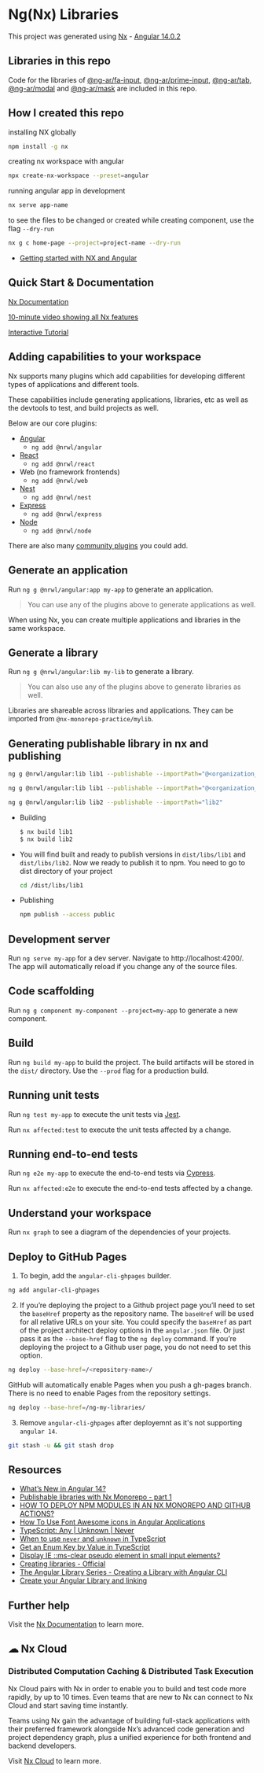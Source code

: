 # Ng(Nx) Libraries

This project was generated using [Nx](https://nx.dev) - [Angular 14.0.2](https://blog.angular.io/angular-v14-is-now-available-391a6db736af)

<!-- <p style="text-align: center;"><img src="https://raw.githubusercontent.com/nrwl/nx/master/images/nx-logo.png" width="450"></p> -->

## Libraries in this repo

Code for the libraries of [@ng-ar/fa-input](https://www.npmjs.com/package/@ng-ar/fa-input), [@ng-ar/prime-input](https://www.npmjs.com/package/@ng-ar/prime-input), [@ng-ar/tab](https://www.npmjs.com/package/@ng-ar/tab), [@ng-ar/modal](https://www.npmjs.com/package/@ng-ar/modal) and [@ng-ar/mask](https://www.npmjs.com/package/@ng-ar/mask) are included in this repo.

## How I created this repo

installing NX globally

```bash
npm install -g nx
```

creating nx workspace with angular

```bash
npx create-nx-workspace --preset=angular
```

running angular app in development

```bash
nx serve app-name
```

to see the files to be changed or created while creating component, use the flag `--dry-run`

```bash
nx g c home-page --project=project-name --dry-run
```

- [Getting started with NX and Angular](https://nx.dev/#getting-started)

## Quick Start & Documentation

[Nx Documentation](https://nx.dev/angular)

[10-minute video showing all Nx features](https://nx.dev/getting-started/intro)

[Interactive Tutorial](https://nx.dev/tutorial/01-create-application)

## Adding capabilities to your workspace

Nx supports many plugins which add capabilities for developing different types of applications and different tools.

These capabilities include generating applications, libraries, etc as well as the devtools to test, and build projects as well.

Below are our core plugins:

- [Angular](https://angular.io)
  - `ng add @nrwl/angular`
- [React](https://reactjs.org)
  - `ng add @nrwl/react`
- Web (no framework frontends)
  - `ng add @nrwl/web`
- [Nest](https://nestjs.com)
  - `ng add @nrwl/nest`
- [Express](https://expressjs.com)
  - `ng add @nrwl/express`
- [Node](https://nodejs.org)
  - `ng add @nrwl/node`

There are also many [community plugins](https://nx.dev/community) you could add.

## Generate an application

Run `ng g @nrwl/angular:app my-app` to generate an application.

> You can use any of the plugins above to generate applications as well.

When using Nx, you can create multiple applications and libraries in the same workspace.

## Generate a library

Run `ng g @nrwl/angular:lib my-lib` to generate a library.

> You can also use any of the plugins above to generate libraries as well.

Libraries are shareable across libraries and applications. They can be imported from `@nx-monorepo-practice/mylib`.

## Generating publishable library in nx and publishing

```bash
ng g @nrwl/angular:lib lib1 --publishable --importPath="@<organization_name>/lib1"
```

```bash
ng g @nrwl/angular:lib lib1 --publishable --importPath="@<organization_name>/lib1" --tags="scope:public,type:util,target:all"
```

```bash
ng g @nrwl/angular:lib lib2 --publishable --importPath="lib2"
```

- Building

    ```bash
    $ nx build lib1
    $ nx build lib2
    ```

- You will find built and ready to publish versions in `dist/libs/lib1` and `dist/libs/lib2`. Now we ready to publish it to npm. You need to go to dist directory of your project

    ```bash
    cd /dist/libs/lib1
    ```

- Publishing

    ```bash
    npm publish --access public
    ```

## Development server

Run `ng serve my-app` for a dev server. Navigate to http://localhost:4200/. The app will automatically reload if you change any of the source files.

## Code scaffolding

Run `ng g component my-component --project=my-app` to generate a new component.

## Build

Run `ng build my-app` to build the project. The build artifacts will be stored in the `dist/` directory. Use the `--prod` flag for a production build.

## Running unit tests

Run `ng test my-app` to execute the unit tests via [Jest](https://jestjs.io).

Run `nx affected:test` to execute the unit tests affected by a change.

## Running end-to-end tests

Run `ng e2e my-app` to execute the end-to-end tests via [Cypress](https://www.cypress.io).

Run `nx affected:e2e` to execute the end-to-end tests affected by a change.

## Understand your workspace

Run `nx graph` to see a diagram of the dependencies of your projects.

## Deploy to GitHub Pages

1. To begin, add the `angular-cli-ghpages` builder.

```bash
ng add angular-cli-ghpages
```

2. If you’re deploying the project to a Github project page you’ll need to set the `baseHref` property as the repository name. The `baseHref` will be used for all relative URLs on your site. You could specify the `baseHref` as part of the project architect deploy options in the `angular.json` file. Or just pass it as the `--base-href` flag to the `ng deploy` command. If you’re deploying the project to a Github user page, you do not need to set this option.

```bash
ng deploy --base-href=/<repository-name>/
```

GitHub will automatically enable Pages when you push a gh-pages branch. There is no need to enable Pages from the repository settings.

```bash
ng deploy --base-href=/ng-my-libraries/
```

3. Remove `angular-cli-ghpages` after deployemnt as it's not supporting `angular 14`.

```bash
git stash -u && git stash drop
```

## Resources

- [What’s New in Angular 14?](https://www.bacancytechnology.com/blog/whats-new-in-angular-14)
- [Publishable libraries with Nx Monorepo - part 1](https://dev.to/agroupp/publishable-libraries-with-nx-monorepo-part-1-1ae)
- [HOW TO DEPLOY NPM MODULES IN AN NX MONOREPO AND GITHUB ACTIONS?](https://yonatankra.com/how-to-deploy-npm-modules-in-an-nx-monorepo-and-github-actions/)
- [How To Use Font Awesome icons in Angular Applications](https://www.angularjswiki.com/angular/how-to-use-font-awesome-icons-in-angular-applications/)
- [TypeScript: Any | Unknown | Never](https://dev.to/ponikar/typescript-any-unknown-never-1idc)
- [When to use `never` and `unknown` in TypeScript](https://blog.logrocket.com/when-to-use-never-and-unknown-in-typescript-5e4d6c5799ad/)
- [Get an Enum Key by Value in TypeScript](https://bobbyhadz.com/blog/typescript-get-enum-key-by-value)
- [Display IE ::ms-clear pseudo element in small input elements?](https://stackoverflow.com/questions/34745452/display-ie-ms-clear-pseudo-element-in-small-input-elements)
- [Creating libraries - Official](https://angular.io/guide/creating-libraries)
- [The Angular Library Series - Creating a Library with Angular CLI](https://medium.com/angular-in-depth/creating-a-library-in-angular-6-87799552e7e5)
- [Create your Angular Library and linking](https://medium.com/@prajramesh93/create-your-angular-library-f2cf273fd8a5)

## Further help

Visit the [Nx Documentation](https://nx.dev/angular) to learn more.

## ☁ Nx Cloud

### Distributed Computation Caching & Distributed Task Execution

<!-- <p style="text-align: center;"><img src="https://raw.githubusercontent.com/nrwl/nx/master/images/nx-cloud-card.png"></p> -->

Nx Cloud pairs with Nx in order to enable you to build and test code more rapidly, by up to 10 times. Even teams that are new to Nx can connect to Nx Cloud and start saving time instantly.

Teams using Nx gain the advantage of building full-stack applications with their preferred framework alongside Nx’s advanced code generation and project dependency graph, plus a unified experience for both frontend and backend developers.

Visit [Nx Cloud](https://nx.app/) to learn more.